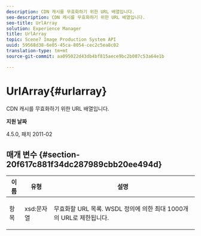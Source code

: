 ```yaml
---
description: CDN 캐시를 무효화하기 위한 URL 배열입니다.
seo-description: CDN 캐시를 무효화하기 위한 URL 배열입니다.
seo-title: UrlArray
solution: Experience Manager
title: UrlArray
topic: Scene7 Image Production System API
uuid: 59568d38-6e05-45ca-8054-cec2c5ea8c02
translation-type: tm+mt
source-git-commit: aa095022d43db4bf815aece9bc2b087c53a64e1b

---
```



# UrlArray{#urlarray}

CDN 캐시를 무효화하기 위한 URL 배열입니다.

**지원 날짜**

4.5.0, 패치 2011-02

## 매개 변수 {#section-20f617c881f34dc287989cbb20ee494d}

<table id="table_A28FC686DFB84198BF6671F953E8F044"> 
 <thead> 
  <tr> 
   <th class="entry"> <b> 이름</b> </th> 
   <th class="entry"> <b> 유형</b> </th> 
   <th class="entry"> <b> 설명</b> </th> 
  </tr> 
 </thead>
 <tbody> 
  <tr valign="top"> 
   <td> <p> <span class="codeph"> <span class="varname"> 항목</span></span> </p> </td> 
   <td> <p> <span class="codeph"> xsd:문자열</span> </p> </td> 
   <td> <p> 무효화할 URL 목록. WSDL 정의에 의한 최대 1000개의 URL로 제한됩니다. </p> </td> 
  </tr> 
 </tbody> 
</table>

